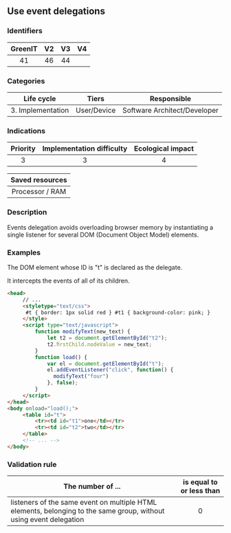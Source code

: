 ## Use event delegations

### Identifiers

| GreenIT | V2  | V3  |  V4  |
|:-------:|:---:|:---:|:----:|
|   41    | 46  | 44  |      |

### Categories

|    Life cycle     |    Tiers    |         Responsible          |
|:-----------------:|:-----------:|:----------------------------:|
| 3. Implementation | User/Device | Software Architect/Developer |

### Indications

|      Priority      | Implementation difficulty  | Ecological impact |
|:------------------:|:--------------------------:|:-----------------:|
|         3          |             3              |        4          |

|                      Saved resources                      |
|:---------------------------------------------------------:|
|                      Processor / RAM                      |

### Description

Events delegation avoids overloading browser memory by instantiating a single listener for several DOM (Document Object Model) elements.

### Examples

The DOM element whose ID is "t" is declared as the delegate.

It intercepts the events of all of its children.

```html
<head>
     // ...
     <styletype="text/css">
      #t { border: 1px solid red } #t1 { background-color: pink; }
     </style>
     <script type="text/javascript">
         function modifyText(new_text) {
             let t2 = document.getElementById("t2");
             t2.ﬁrstChild.nodeValue = new_text;
         }
         function load() {
             var el = document.getElementById("t");
             el.addEventListener("click", function() {
               modifyText("four")
             }, false);
         }
     </script>
</head>
<body onload="load();">
     <table id="t">
         <tr><td id="t1">one</td></tr>
         <tr><td id="t2">two</td></tr>
     </table>
     <!-- ... -->
</body>
```

### Validation rule

| The number of ...                                                                                                  | is equal to or less than |  
|--------------------------------------------------------------------------------------------------------------------|:------------------------:|
| listeners of the same event on multiple HTML elements, belonging to the same group, without using event delegation |            0             |

